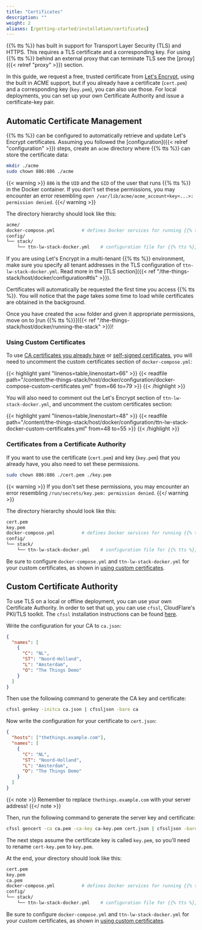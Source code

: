 ```yaml
---
title: "Certificates"
description: ""
weight: 2
aliases: [/getting-started/installation/certificates]
---
```


{{% tts %}} has built in support for Transport Layer Security (TLS) and HTTPS. This requires a TLS certificate and a corresponding key. For using {{% tts %}} behind an external proxy that can terminate TLS see the [proxy]({{< relref "proxy" >}}) section.

<!--more-->

In this guide, we request a free, trusted certificate from [Let's Encrypt](https://letsencrypt.org/getting-started/), using the built in ACME support, but if you already have a certificate (`cert.pem`) and a corresponding key (`key.pem`), you can also use those. For local deployments, you can set up your own Certificate Authority and issue a certificate-key pair.

## Automatic Certificate Management

{{% tts %}} can be configured to automatically retrieve and update Let's Encrypt certificates. Assuming you followed the [configuration]({{< relref "configuration" >}}) steps, create an `acme` directory where {{% tts %}} can store the certificate data:

```bash
mkdir ./acme
sudo chown 886:886 ./acme
```

{{< warning >}} `886` is the `UID` and the `GID` of the user that runs {{% tts %}} in the Docker container. If you don't set these permissions, you may encounter an error resembling `open /var/lib/acme/acme_account+key<...>: permission denied`. {{</ warning >}}

The directory hierarchy should look like this:

```bash
acme/
docker-compose.yml          # defines Docker services for running {{% tts %}}
config/
└── stack/
    └── ttn-lw-stack-docker.yml    # configuration file for {{% tts %}}
```

If you are using Let's Encrypt in a multi-tenant {{% tts %}} environment, make sure you specify all tenant addresses in the TLS configuration of `ttn-lw-stack-docker.yml`. Read more in the [TLS section]({{< ref "/the-things-stack/host/docker/configuration#tls" >}}).

Certificates will automatically be requested the first time you access {{% tts %}}. You will notice that the page takes some time to load while certificates are obtained in the background.

Once you have created the `acme` folder and given it appropriate permissions, move on to [run {{% tts %}}]({{< ref "/the-things-stack/host/docker/running-the-stack" >}})!

### Using Custom Certificates

To use [CA certificates you already have](#certificates-from-a-certificate-authority) or [self-signed certificates](#custom-certificate-authority), you will need to uncomment the custom certificates section of `docker-compose.yml`:

{{< highlight yaml "linenos=table,linenostart=66" >}}
{{< readfile path="/content/the-things-stack/host/docker/configuration/docker-compose-custom-certificates.yml" from=66 to=79 >}}
{{< /highlight >}}

You will also need to comment out the Let's Encrypt section of `ttn-lw-stack-docker.yml`, and uncomment the custom certificates section:

{{< highlight yaml "linenos=table,linenostart=48" >}}
{{< readfile path="/content/the-things-stack/host/docker/configuration/ttn-lw-stack-docker-custom-certificates.yml" from=48 to=55 >}}
{{< /highlight >}}

### Certificates from a Certificate Authority

If you want to use the certificate (`cert.pem`) and key (`key.pem`) that you already have, you also need to set these permissions.

```bash
sudo chown 886:886 ./cert.pem ./key.pem
```

{{< warning >}} If you don't set these permissions, you may encounter an error resembling `/run/secrets/key.pem: permission denied`. {{</ warning >}}

The directory hierarchy should look like this:

```bash
cert.pem
key.pem
docker-compose.yml          # defines Docker services for running {{% tts %}}
config/
└── stack/
    └── ttn-lw-stack-docker.yml    # configuration file for {{% tts %}}
```

Be sure to configure `docker-compose.yml` and `ttn-lw-stack-docker.yml` for your custom certificates, as shown in [using custom certificates](#using-custom-certificates).

## Custom Certificate Authority

To use TLS on a local or offline deployment, you can use your own Certificate Authority. In order to set that up, you can use `cfssl`, CloudFlare's PKI/TLS toolkit. The `cfssl` installation instructions can be found [here](https://github.com/cloudflare/cfssl#installation).

Write the configuration for your CA to `ca.json`:

```json
{
  "names": [
    {
      "C": "NL",
      "ST": "Noord-Holland",
      "L": "Amsterdam",
      "O": "The Things Demo"
    }
  ]
}
```

Then use the following command to generate the CA key and certificate:

```bash
cfssl genkey -initca ca.json | cfssljson -bare ca
```

Now write the configuration for your certificate to `cert.json`:

```json
{
  "hosts": ["thethings.example.com"],
  "names": [
    {
      "C": "NL",
      "ST": "Noord-Holland",
      "L": "Amsterdam",
      "O": "The Things Demo"
    }
  ]
}
```

{{< note >}} Remember to replace `thethings.example.com` with your server address! {{</ note >}}

Then, run the following command to generate the server key and certificate:

```bash
cfssl gencert -ca ca.pem -ca-key ca-key.pem cert.json | cfssljson -bare cert
```

The next steps assume the certificate key is called `key.pem`, so you'll need to rename `cert-key.pem` to `key.pem`.

At the end, your directory should look like this:

```bash
cert.pem
key.pem
ca.pem
docker-compose.yml          # defines Docker services for running {{% tts %}}
config/
└── stack/
    └── ttn-lw-stack-docker.yml    # configuration file for {{% tts %}}
```

Be sure to configure `docker-compose.yml` and `ttn-lw-stack-docker.yml` for your custom certificates, as shown in [using custom certificates](#using-custom-certificates).
